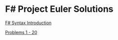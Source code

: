 F# Project Euler Solutions
==========================

[F# Syntax Introduction](fsharp_intro.html)

[Problems 1 - 20](euler_1_20.html)  

